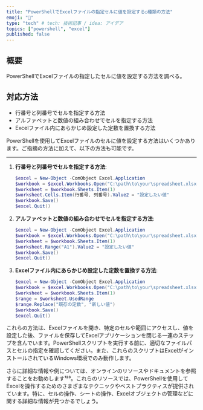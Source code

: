 ```yaml
---
title: "PowerShellでExcelファイルの指定セルに値を設定する○種類の方法"
emoji: "🤖"
type: "tech" # tech: 技術記事 / idea: アイデア
topics: ["powershell", "excel"]
published: false
---
```

## 概要

PowerShellでExcelファイルの指定したセルに値を設定する方法を調べる。

## 対応方法

- 行番号と列番号でセルを指定する方法
- アルファベットと数値の組み合わせでセルを指定する方法
- Excelファイル内にあらかじめ設定した定数を置換する方法

PowerShellを使用してExcelファイルのセルに値を設定する方法はいくつかあります。ご指摘の方法に加えて、以下の方法も可能です。

---

1. **行番号と列番号でセルを指定する方法**:
   ```powershell
   $excel = New-Object -ComObject Excel.Application
   $workbook = $excel.Workbooks.Open("C:\path\to\your\spreadsheet.xlsx")
   $worksheet = $workbook.Sheets.Item(1)
   $worksheet.Cells.Item(行番号, 列番号).Value2 = "設定したい値"
   $workbook.Save()
   $excel.Quit()
   ```

2. **アルファベットと数値の組み合わせでセルを指定する方法**:
   ```powershell
   $excel = New-Object -ComObject Excel.Application
   $workbook = $excel.Workbooks.Open("C:\path\to\your\spreadsheet.xlsx")
   $worksheet = $workbook.Sheets.Item(1)
   $worksheet.Range("A1").Value2 = "設定したい値"
   $workbook.Save()
   $excel.Quit()
   ```

3. **Excelファイル内にあらかじめ設定した定数を置換する方法**:
   ```powershell
   $excel = New-Object -ComObject Excel.Application
   $workbook = $excel.Workbooks.Open("C:\path\to\your\spreadsheet.xlsx")
   $worksheet = $workbook.Sheets.Item(1)
   $range = $worksheet.UsedRange
   $range.Replace("既存の定数", "新しい値")
   $workbook.Save()
   $excel.Quit()
   ```

これらの方法は、Excelファイルを開き、特定のセルや範囲にアクセスし、値を設定した後、ファイルを保存してExcelアプリケーションを閉じる一連のステップを含んでいます。PowerShellスクリプトを実行する前に、適切なファイルパスとセルの指定を確認してください。また、これらのスクリプトはExcelがインストールされているWindows環境でのみ動作します。

さらに詳細な情報や例については、オンラインのリソースやドキュメントを参照することをお勧めします¹²³。これらのリソースでは、PowerShellを使用してExcelを操作するためのさまざまなテクニックやベストプラクティスが提供されています。特に、セルの操作、シートの操作、Excelオブジェクトの管理などに関する詳細な情報が見つかるでしょう。
